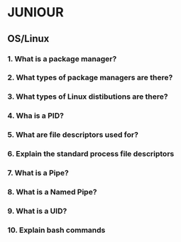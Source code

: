 # JUNIOUR

## OS/Linux

### 1. What is a package manager?

### 2. What types of package managers are there?

### 3. What types of Linux distibutions are there?

### 4. Wha is a PID?

### 5. What are file descriptors used for?

### 6. Explain the standard process file descriptors

### 7. What is a Pipe?

### 8. What is a Named Pipe?

### 9. What is a UID?

### 10. Explain bash commands
